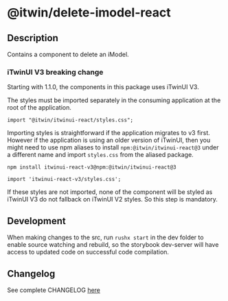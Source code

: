 # @itwin/delete-imodel-react

## Description

Contains a component to delete an iModel.

### iTwinUI V3 breaking change

Starting with 1.1.0, the components in this package uses iTwinUI V3.

The styles must be imported separately in the consuming application at the root of the application.

```tsx
import "@itwin/itwinui-react/styles.css";
```

Importing styles is straightforward if the application migrates to v3 first. However if the application is using an older version of iTwinUI, then you might need to use npm aliases to install `npm:@itwin/itwinui-react@3` under a different name and import `styles.css` from the aliased package.

```tsx
npm install itwinui-react-v3@npm:@itwin/itwinui-react@3
```

```tsx
import 'itwinui-react-v3/styles.css';
```

If these styles are not imported, none of the component will be styled as iTwinUI V3 do not fallback on iTwinUI V2 styles. So this step is mandatory.

## Development

When making changes to the src, run `rushx start` in the dev folder to enable source watching and rebuild, so the storybook dev-server will have access to updated code on successful code compilation.

## Changelog

See complete CHANGELOG [here](https://github.com/iTwin/admin-components-react/blob/main/packages/modules/delete-imodel/CHANGELOG.md)
